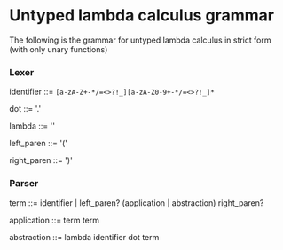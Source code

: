 # Untyped lambda calculus grammar

The following is the grammar for untyped lambda calculus in strict form (with only unary functions)

### Lexer

identifier ::= `[a-zA-Z+-*/=<>?!_][a-zA-Z0-9+-*/=<>?!_]*`

dot ::= '.'

lambda ::= '\'

left_paren ::= '('

right_paren ::= ')'

### Parser

term ::= 
    identifier
    | left_paren? (application | abstraction) right_paren?

application ::= term term

abstraction ::= lambda identifier dot term
